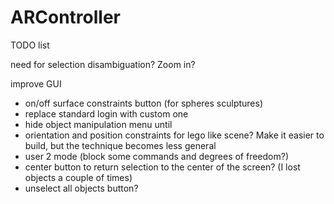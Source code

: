 # ARController


TODO list

need for selection disambiguation? Zoom in?

improve GUI 
- on/off surface constraints button (for spheres sculptures)
- replace standard login with custom one
- hide object manipulation menu until 
- orientation and position constraints for lego like scene? Make it easier to build, but the technique becomes less general
- user 2 mode (block some commands and degrees of freedom?)
- center button to return selection to the center of the screen? (I lost objects a couple of times)
- unselect all objects button?